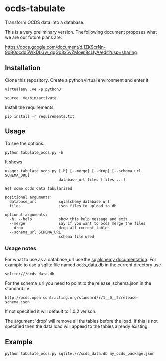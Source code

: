 # ocds-tabulate
Transform OCDS data into a database.

This is a very preliminary version. The following document proposes what we are our future plans are:

https://docs.google.com/document/d/1ZK9crNn-9oB0ocdd5WkDLGw_qqGo3x5vZMoen8cLlyA/edit?usp=sharing


## Installation

Clone this repository. Create a python virtual environment and enter it

``` 
virtualenv .ve -p python3

source .ve/bin/activate
```

Install the requirements

```
pip install -r requirements.txt 

```

## Usage

To see the options.

```
python tabulate_ocds.py -h

```

It shows

```
usage: tabulate_ocds.py [-h] [--merge] [--drop] [--schema_url SCHEMA_URL]
                        database_url files [files ...]

Get some ocds data tabularized

positional arguments:
  database_url          sqlalchemy database url
  files                 json files to upload to db

optional arguments:
  -h, --help            show this help message and exit
  --merge               say if you want to ocds merge the files
  --drop                drop all current tables
  --schema_url SCHEMA_URL
                        schema file used
```

### Usage notes

For what to use as a database_url use the [sqlalchemy documentation](https://docs.sqlalchemy.org/en/rel_1_1/core/engines.html#database-urls). For example to use a sqlite file named ocds_data.db in the current directory use  

```
sqlite:///ocds_data.db
```

For the schema_url you need to point to the release_schema.json in the standard i.e:

```
http://ocds.open-contracting.org/standard/r/1__0__2/release-schema.json
```

If not specified it will default to 1.0.2 verison.

The argument 'drop' will remove all the tables before the load. If this is not specified then the data load will append to the tables already existing.


## Example

```
python tabulate_ocds.py sqlite:///ocds_data.db my_ocds_package.json

```

